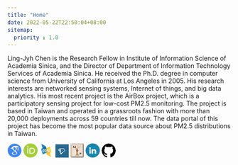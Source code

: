 ```yaml
---
title: "Home"
date: 2022-05-22T22:50:04+08:00
sitemap:
  priority : 1.0
---
```


Ling-Jyh Chen is the Research Fellow in Institute of Information Science of Academia Sinica, and the Director of Department of Information Technology Services of Academia Sinica. He received the Ph.D. degree in computer science from University of California at Los Angeles in 2005. His research interests are networked sensing systems, Internet of things, and big data analytics. His most recent project is the AirBox project, which is a participatory sensing project for low-cost PM2.5 monitoring. The project is based in Taiwan and operated in a grassroots fashion with more than 20,000 deployments across 59 countries till now. The data portal of this project has become the most popular data source about PM2.5 distributions in Taiwan.

<p>

[![](/image/Google_Scholar_logo.png "Google Scholar")](https://scholar.google.com/citations?user=kGAkolIAAAAJ) 
[![](/image/ORCID_iD.png "ORCID")](https://orcid.org/0000-0001-5667-7764) 
[![](/image/DBLP.png "DBLP")](https://dblp.uni-trier.de/pid/34/6553.html) 
[![](/image/semantic_scholar.png "Semantic Scholar")](https://www.semanticscholar.org/author/2028621418) 
[![](/image/mgp.png "Mathematics Genealogy Project")](https://www.genealogy.math.ndsu.nodak.edu/id.php?id=105122) 
[![](/image/Linkedin.png "LinkedIn")](https://www.linkedin.com/in/cclljj/) 
[![](/image/github_logo.png "Github")](https://github.com/cclljj) 
